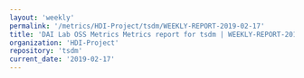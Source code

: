 ```yaml
---
layout: 'weekly'
permalink: '/metrics/HDI-Project/tsdm/WEEKLY-REPORT-2019-02-17'
title: 'DAI Lab OSS Metrics Metrics report for tsdm | WEEKLY-REPORT-2019-02-17'
organization: 'HDI-Project'
repository: 'tsdm'
current_date: '2019-02-17'
---
```

